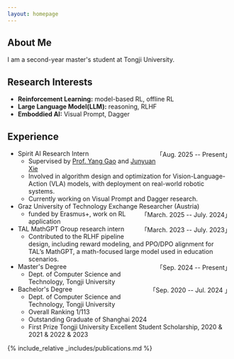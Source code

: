 ```yaml
---
layout: homepage
---
```


## About Me

I am a second-year master's student at Tongji University.

## Research Interests

- **Reinforcement Learning:** model-based RL, offline RL
- **Large Language Model(LLM):** reasoning, RLHF
- **Emboddied AI:** Visual Prompt, Dagger

## Experience

- Spirit AI Research Intern <span style="float: right;">「Aug. 2025 -- Present」</span>
    - Supervised by [Prof. Yang Gao](https://people.iiis.tsinghua.edu.cn/~gaoyang/yang-gao.weebly.com/index.html) and [Junyuan Xie](https://scholar.google.com/citations?user=qJsC_XsAAAAJ&hl=zh-CN)
    - Involved in algorithm design and optimization for Vision-Language-Action (VLA) models, with deployment on real-world robotic systems.
    - Currently working on Visual Prompt and Dagger research.
- Graz University of Technology Exchange Researcher (Austria) <span style="float: right;">「March. 2025 -- July. 2024」</span>
    - funded by Erasmus+, work on RL application
- TAL MathGPT Group research intern <span style="float: right;">「March. 2023 -- July. 2023」</span>
    - Contributed to the RLHF pipeline design, including reward modeling, and PPO/DPO alignment for TAL’s MathGPT, a math-focused large model used in education scenarios.
- Master's Degree <span style="float: right;">「Sep. 2024 -- Present」</span>
    - Dept. of Computer Science and Technology, Tongji University 
- Bachelor's Degree <span style="float: right;">「Sep. 2020 -- Jul. 2024 」</span>
    - Dept. of Computer Science and Technology, Tongji University
    - Overall Ranking 1/113
    - Outstanding Graduate of Shanghai 2024
    - First Prize Tongji University Excellent Student Scholarship, 2020 & 2021 & 2022 & 2023

{% include_relative _includes/publications.md %}

<!-- {% include_relative _includes/services.md %} -->
